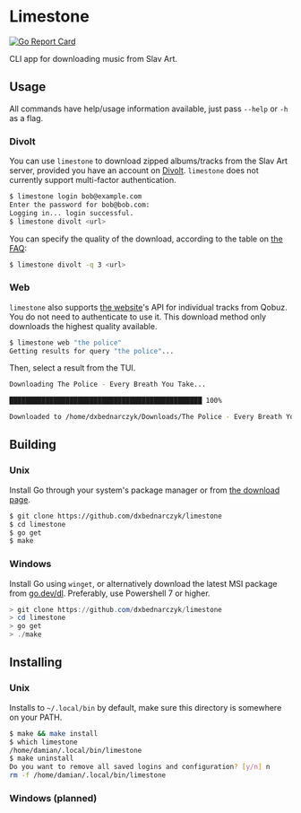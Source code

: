# Limestone
[![Go Report Card](https://goreportcard.com/badge/github.com/dxbednarczyk/limestone)](https://goreportcard.com/report/github.com/dxbednarczyk/limestone)

CLI app for downloading music from Slav Art.

## Usage

All commands have help/usage information available, just pass `--help` or `-h` as a flag.

### Divolt 

You can use `limestone` to download zipped albums/tracks from the Slav Art server, provided you have an account on [Divolt](https://divolt.xyz). `limestone` does not currently support multi-factor authentication.

```bash
$ limestone login bob@example.com
Enter the password for bob@bob.com:
Logging in... login successful.
$ limestone divolt <url>
```

You can specify the quality of the download, according to the table on [the FAQ](https://rentry.org/slavart):
```bash
$ limestone divolt -q 3 <url>
```

### Web

`limestone` also supports [the website](https://slavart.gamesdrive.net)'s API for individual tracks from Qobuz. You do not need to authenticate to use it. This download method only downloads the highest quality available.

```bash
$ limestone web "the police"
Getting results for query "the police"...
```

Then, select a result from the TUI.

```bash
Downloading The Police - Every Breath You Take...

████████████████████████████████████████████████ 100%

Downloaded to /home/dxbednarczyk/Downloads/The Police - Every Breath You Take.flac
```

## Building

### Unix
Install Go through your system's package manager or from [the download page](https://go.dev/dl/).

```bash
$ git clone https://github.com/dxbednarczyk/limestone
$ cd limestone
$ go get
$ make
```

### Windows
Install Go using `winget`, or alternatively download the latest MSI package from [go.dev/dl](https://go.dev/dl/). Preferably, use Powershell 7 or higher.

```powershell
> git clone https://github.com/dxbednarczyk/limestone
> cd limestone
> go get
> ./make
```

## Installing

### Unix

Installs to `~/.local/bin` by default, make sure this directory is somewhere on your PATH.

```bash
$ make && make install
$ which limestone
/home/damian/.local/bin/limestone
$ make uninstall
Do you want to remove all saved logins and configuration? [y/n] n
rm -f /home/damian/.local/bin/limestone
```

### Windows (planned)
